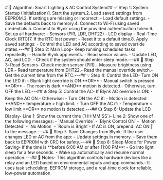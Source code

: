 \# 🧠 Algorithm: Smart Lighting & AC Control System## ✅ Step 1: System Startup (Initialization)1. Start the system.2. Load saved settings from EEPROM.3. If settings are missing or incorrect: - Load default settings. - Save the defaults back to memory.4. Connect to Wi-Fi using saved credentials.5. Connect to Blynk using the provided authentication token.6. Set up all hardware: - Sensors (PIR, LDR, DHT22) - LCD display - Real-Time Clock (RTC)7. If the RTC lost power: - Reset it to a default time.8. Apply saved settings: - Control the LED and AC according to saved override states.---## 🔁 Step 2: Main Loop- Keep running scheduled tasks repeatedly: - Handle Blynk app events. - Read sensor values. - Update LED, AC, and LCD. - Check if the system should enter sleep mode.---## 📡 Step 3: Read Sensors- Check motion sensor (PIR).- Measure brightness using LDR.- Read temperature from DHT22.- Read the manual override switch.- Get the current time from the RTC.---## 💡 Step 4: Control the LED- Turn ON the LED if: - Blynk light override is ON \*\*OR\*\* - Manual switch is pressed \*\*OR\*\* - The room is dark \*\*AND\*\* motion is detected.- Otherwise, turn OFF the LED.---## ❄️ Step 5: Control the AC- If Blynk AC override is ON: - Keep the AC ON.- Otherwise: - Turn ON the AC if: - Motion is detected \*\*AND\*\* temperature > high limit. - Turn OFF the AC if: - Temperature < low limit \*\*OR\*\* no motion is detected.---## 📺 Step 6: Update the LCD Display- Line 1: Show the current time (\`HH:MM:SS\`)- Line 2: Show one of the following messages: - \`Manual Override\` - \`Blynk Control ON\` - \`Motion Detected\` - \`No Motion\` - \`Room is Bright\`- If AC is ON, prepend \`AC ON |\` to the message.---## 💾 Step 7: Save Changes from Blynk- If the user changes LED or AC from the app: - Update settings in memory. - Save them back to EEPROM with CRC for safety.---## 🌙 Step 8: Sleep Mode for Power Saving- If the time is \*\*before 6:00 AM or after 11:00 PM\*\*: - Go into light sleep for a few seconds. - Wake up automatically and resume normal operation.---## 📝 Notes- This algorithm controls hardware devices like a relay and an LED based on environmental inputs and app commands.- It uses task scheduling, EEPROM storage, and a real-time clock for reliable, low-power automation.